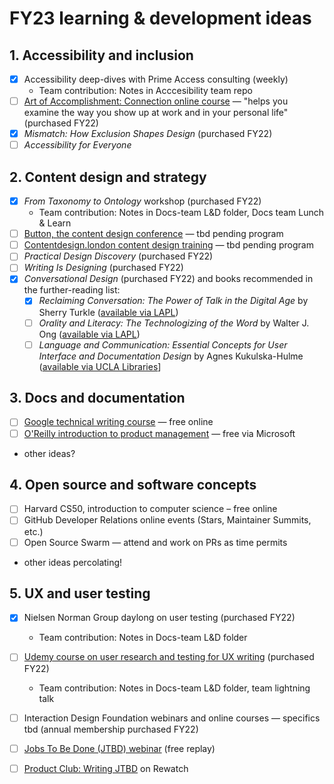 # FY23 learning & development ideas

## 1. Accessibility and inclusion

- [x] Accessibility deep-dives with Prime Access consulting (weekly)
  - Team contribution: Notes in Acccesibility team repo
- [ ] [Art of Accomplishment: Connection online course](https://info.artofaccomplishment.com/connection) — "helps you examine the way you show up at work and in your personal life" (purchased FY22)
- [x] _Mismatch: How Exclusion Shapes Design_ (purchased FY22)
- [ ] _Accessibility for Everyone_

## 2. Content design and strategy

- [x] _From Taxonomy to Ontology_ workshop (purchased FY22)
  - Team contribution: Notes in Docs-team L&D folder, Docs team Lunch & Learn
- [ ] [Button, the content design conference](https://www.buttonconf.com/) — tbd pending program
- [ ] [Contentdesign.london content design training](https://contentdesign.london/training) — tbd pending program
- [ ] _Practical Design Discovery_ (purchased FY22)
- [ ] _Writing Is Designing_ (purchased FY22)
- [x] _Conversational Design_ (purchased FY22) and books recommended in the further-reading list:
     - [x] _Reclaiming Conversation: The Power of Talk in the Digital Age_ by Sherry Turkle ([available via LAPL]([https://ls2pac.lapl.org/?section=resource&resourceid=11644144&currentIndex=5&view=fullDetailsDetailsTab](https://ls2pac.lapl.org/?section=resource&resourceid=1056059809)))
     - [ ] _Orality and Literacy: The Technologizing of the Word_ by Walter J. Ong ([available via LAPL]([https://ls2pac.lapl.org/?section=resource&resourceid=11644144&currentIndex=5&view=fullDetailsDetailsTab](https://ls2pac.lapl.org/?section=resource&resourceid=11644144)))
     - [ ] _Language and Communication: Essential Concepts for User Interface and Documentation Design_ by Agnes Kukulska-Hulme ([available via UCLA Libraries](https://search.library.ucla.edu/permalink/01UCS_LAL/trta7g/alma9942155273606533)]

## 3. Docs and documentation

- [ ] [Google technical writing course](https://developers.google.com/tech-writing/overview) — free online
- [ ] [O'Reilly introduction to product management](https://learning.oreilly.com/live-events/product-management-in-90-minutes/0636920254577/0636920074466/) — free via Microsoft
- other ideas?

## 4. Open source and software concepts

- [ ] Harvard CS50, introduction to computer science – free online
- [ ] GitHub Developer Relations online events (Stars, Maintainer Summits, etc.)
- [ ] Open Source Swarm — attend and work on PRs as time permits
- other ideas percolating!

## 5. UX and user testing

- [x] Nielsen Norman Group daylong on user testing (purchased FY22)
  - Team contribution: Notes in Docs-team L&D folder
- [ ] [Udemy course on user research and testing for UX writing](https://www.udemy.com/course/user-research-and-testing-for-ux-writing/) (purchased FY22)
  - Team contribution: Notes in Docs-team L&D folder, team lightning talk
- [ ] Interaction Design Foundation webinars and online courses — specifics tbd (annual membership purchased FY22)
- [ ] [Jobs To Be Done (JTBD) webinar](https://strategyn.com/webinar-what-is-jtbd/) (free replay)
- [ ] [Product Club: Writing JTBD](https://github.rewatch.com/video/i4zyhu8bme8rd2dn-product-club-may-13-2021) on Rewatch


